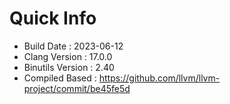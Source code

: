 # Quick Info
* Build Date : 2023-06-12
* Clang Version : 17.0.0
* Binutils Version : 2.40
* Compiled Based : https://github.com/llvm/llvm-project/commit/be45fe5d
